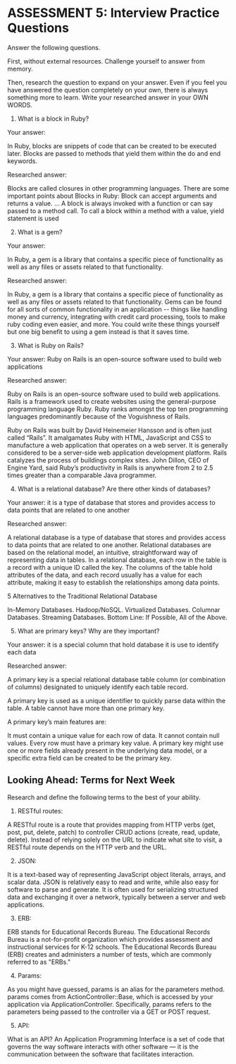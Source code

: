 # ASSESSMENT 5: Interview Practice Questions
Answer the following questions.

First, without external resources. Challenge yourself to answer from memory.

Then, research the question to expand on your answer. Even if you feel you have answered the question completely on your own, there is always something more to learn. Write your researched answer in your OWN WORDS.

1. What is a block in Ruby?

  Your answer:

  In Ruby, blocks are snippets of code that can be created to be executed later. Blocks are passed to methods that yield them within the do and end keywords.

  Researched answer:

  Blocks are called closures in other programming languages. There are some important points about Blocks in Ruby: Block can accept arguments and returns a value. ... A block is always invoked with a function or can say passed to a method call. To call a block within a method with a value, yield statement is used



2. What is a gem?

  Your answer:

In Ruby, a gem is a library that contains a specific piece of functionality as well as any files or assets related to that functionality.

  Researched answer:

In Ruby, a gem is a library that contains a specific piece of functionality as well as any files or assets related to that functionality. Gems can be found for all sorts of common functionality in an application -- things like handling money and currency, integrating with credit card processing, tools to make ruby coding even easier, and more. You could write these things yourself but one big benefit to using a gem instead is that it saves time.  



3. What is Ruby on Rails?

  Your answer:
  Ruby on Rails is an open-source software used to build web applications

  Researched answer:

  Ruby on Rails is an open-source software used to build web applications. Rails is a framework used to create websites using the general-purpose programming language Ruby. Ruby ranks amongst the top ten programming languages predominantly because of the Voguishness of Rails.

  Ruby on Rails was built by David Heinemeier Hansson and is often just called “Rails”. It amalgamates Ruby with HTML, JavaScript and CSS to manufacture a web application that operates on a web server. It is generally considered to be a server-side web application development platform. Rails catalyzes the process of buildings complex sites. John Dillon, CEO of Engine Yard, said Ruby’s productivity in Rails is anywhere from 2 to 2.5 times greater than a comparable Java programmer.




4. What is a relational database? Are there other kinds of databases?

  Your answer:
 it is a type of database that stores and provides access to data points that are related to one another

  Researched answer:

  A relational database is a type of database that stores and provides access to data points that are related to one another. Relational databases are based on the relational model, an intuitive, straightforward way of representing data in tables. In a relational database, each row in the table is a record with a unique ID called the key. The columns of the table hold attributes of the data, and each record usually has a value for each attribute, making it easy to establish the relationships among data points.



5 Alternatives to the Traditional Relational Database

In-Memory Databases.
Hadoop/NoSQL.
Virtualized Databases.
Columnar Databases.
Streaming Databases.
Bottom Line: If Possible, All of the Above.


5. What are primary keys? Why are they important?

  Your answer: it is a special column that hold database it is use to identify each data

  Researched answer:

  A primary key is a special relational database table column (or combination of columns) designated to uniquely identify each table record.

  A primary key is used as a unique identifier to quickly parse data within the table. A table cannot have more than one primary key.

  A primary key’s main features are:

 It must contain a unique value for each row of data.
 It cannot contain null values.
 Every row must have a primary key value.
 A primary key might use one or more fields already present in the underlying data model, or a specific extra field can be created to be the primary key.





## Looking Ahead: Terms for Next Week
Research and define the following terms to the best of your ability.

1. RESTful routes:

A RESTful route is a route that provides mapping from HTTP verbs (get, post, put, delete, patch) to controller CRUD actions (create, read, update, delete). Instead of relying solely on the URL to indicate what site to visit, a RESTful route depends on the HTTP verb and the URL.

2. JSON:

It is a text-based way of representing JavaScript object literals, arrays, and scalar data. JSON is relatively easy to read and write, while also easy for software to parse and generate. It is often used for serializing structured data and exchanging it over a network, typically between a server and web applications.



3. ERB:

ERB stands for Educational Records Bureau. The Educational Records Bureau is a not-for-profit organization which provides assessment and instructional services for K-12 schools. The Educational Records Bureau (ERB) creates and administers a number of tests, which are commonly referred to as "ERBs."



4. Params:


As you might have guessed, params is an alias for the parameters method. params comes from ActionController::Base, which is accessed by your application via ApplicationController. Specifically, params refers to the parameters being passed to the controller via a GET or POST request.




5. API:

What is an API? An Application Programming Interface is a set of code that governs the way software interacts with other software — it is the communication between the software that facilitates interaction.
